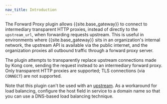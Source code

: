 ```yaml
---
nav_title: Introduction
---
```


The Forward Proxy plugin allows {{site.base_gateway}} to connect to intermediary transparent
HTTP proxies, instead of directly to the `upstream_url`, when forwarding requests
upstream. This is useful in environments where {{site.base_gateway}} sits in an organization's
internal network, the upstream API is available via the public internet, and
the organization proxies all outbound traffic through a forward proxy server.

The plugin attempts to transparently replace upstream connections made by Kong
core, sending the request instead to an intermediary forward proxy. Only
transparent HTTP proxies are supported; TLS connections (via `CONNECT`)
are not supported.

Note that this plugin can't be used with an [upstream](/gateway/latest/get-started/comprehensive/load-balancing/). 
As a workaround for load balancing,
configure the host field in service to a domain name so that you can
use a DNS-based load balancing technique.

